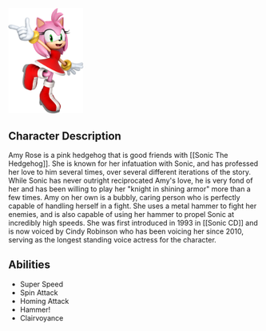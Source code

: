 <img src="AMYROSEMAIN.jpg" width="150">


## Character Description

Amy Rose is a pink hedgehog that is good friends with [[Sonic The Hedgehog]]. She is known for her infatuation with Sonic, and has professed her love to him several times, over several different iterations of the story. While Sonic has never outright reciprocated Amy's love, he is very fond of her and has been willing to play her "knight in shining armor" more than a few times. Amy on her own is a bubbly, caring person who is perfectly capable of handling herself in a fight. She uses a metal hammer to fight her enemies, and is also capable of using her hammer to propel Sonic at incredibly high speeds. She was first introduced in 1993 in [[Sonic CD]] and is now voiced by Cindy Robinson who has been voicing her since 2010, serving as the longest standing voice actress for the character.

## Abilities

- Super Speed
- Spin Attack
- Homing Attack
- Hammer!
- Clairvoyance
